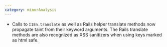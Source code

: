```yaml
---
category: minorAnalysis
---
```

* Calls to `I18n.translate` as well as Rails helper translate methods now propagate taint from their keyword arguments. The Rails translate methods are also recognized as XSS sanitizers when using keys marked as html safe.